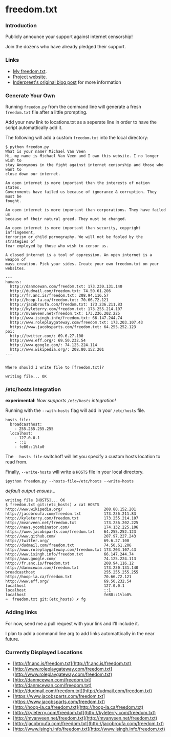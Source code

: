 freedom.txt
===========

### Introduction

Publicly announce your support against internet censorship!  

Join the dozens who have already pledged their support.

### Links 

* [My freedom.txt](http://www.mvanveen.net/freedom.txt).
* [Project website](http://wastedcode.com/freedom/).
* [Inderpreet's  original blog post][isingh] for more information

### Generate Your Own

Running `freedom.py` from the command line will generate a fresh `freedom.txt` 
file after a little prompting.

Add your new link to locations.txt as a seperate line in order to have the script 
automattically add it.

The following will add a custom `freedom.txt` into the local directory:

    $ python freedom.py 
    What is your name? Michael Van Veen
    Hi, my name is Michael Van Veen and I own this website. I no longer wish to
    stay Anonymous in the fight against internet censorship and those who want to
    close down our internet.
    
    An open internet is more important than the interests of nation states.
    Governments have failed us because of ignorance & corruption. They must be
    fought.
    
    An open internet is more important than corporations. They have failed us
    because of their natural greed. They must be changed.
    
    An open internet is more important than security, copyright infringement,
    terrorism or child pornography. We will not be fooled by the strategies of
    fear employed by those who wish to censor us.
    
    A closed internet is a tool of oppression. An open internet is a weapon of
    mass creation. Pick your sides. Create your own freedom.txt on your websites.
    
    ---
    humans:
      http://danmcewan.com/freedom.txt: 173.230.131.140
      http://dudmail.com/freedom.txt: 74.50.61.206
      http://fr.anc.is/freedom.txt: 208.94.116.57
      http://hoop-la.ca/freedom.txt: 70.66.72.121
      http://jacobroufa.com/freedom.txt: 173.236.211.83
      http://kyleterry.com/freedom.txt: 173.255.214.107
      http://mvanveen.net/freedom.txt: 173.236.202.225
      http://www.isingh.info/freedom.txt: 66.147.244.74
      http://www.roleplaygateway.com/freedom.txt: 173.203.107.43
      https://www.jacobsparts.com/freedom.txt: 64.255.252.123
    poi:
      http://twitter.com/: 69.6.27.100
      http://www.eff.org/: 69.50.232.54
      http://www.google.com/: 74.125.224.114
      http://www.wikipedia.org/: 208.80.152.201
    ---
    
    
    Where should I write file to [freedom.txt]? 
    
    writing file... OK

### /etc/hosts Integration

**experimental**: *Now supports `/etc/hosts` integration!*

Running with the `--with-hosts` flag will add in your `/etc/hosts` file.

    hosts_file:
      broadcasthost:
        - 255.255.255.255
      localhost:
        - 127.0.0.1
        - ::1
        - fe80::1%lo0

The `--hosts-file` switchoff will let you specify a custom hosts location to read from.

Finally, `--write-hosts` will write a `HOSTS` file in your local directory.

    $python freedom.py --hosts-file=/etc/hosts --write-hosts

*default output ensues...*

    writing file [HOSTS]... OK
    $ freedom.txt git:(etc_hosts) ✗ cat HOSTS
    http://www.wikipedia.org/                  208.80.152.201
    http://jacobroufa.com/freedom.txt          173.236.211.83
    http://kyleterry.com/freedom.txt           173.255.214.107
    http://mvanveen.net/freedom.txt            173.236.202.225
    http://news.ycombinator.com/               174.132.225.106
    https://www.jacobsparts.com/freedom.txt    64.255.252.123
    http://www.github.com/                     207.97.227.243
    http://twitter.org/                        69.6.27.100
    http://dudmail.com/freedom.txt             74.50.61.206
    http://www.roleplaygateway.com/freedom.txt 173.203.107.43
    http://www.isingh.info/freedom.txt         66.147.244.74
    http://www.google.com/                     74.125.224.113
    http://fr.anc.is/freedom.txt               208.94.116.12
    http://danmcewan.com/freedom.txt           173.230.131.140
    broadcasthost                              255.255.255.255
    http://hoop-la.ca/freedom.txt              70.66.72.121
    http://www.eff.org/                        69.50.232.54
    localhost                                  127.0.0.1
    localhost                                  ::1
    localhost                                  fe80::1%lo0%                                                                                                                                          ➜  freedom.txt git:(etc_hosts) ✗ fg


### Adding links

For now, send me a pull request with your link and I'll include it.

I plan to add a command line arg to add links automattically in the near future.

### Currently Displayed Locations

* [http://fr.anc.is/freedom.txt](http://fr.anc.is/freedom.txt)
* [http://www.roleplaygateway.com/freedom.txt](http://www.roleplaygateway.com/freedom.txt)
* [http://danmcewan.com/freedom.txt](http://danmcewan.com/freedom.txt)
* [http://dudmail.com/freedom.txt](http://dudmail.com/freedom.txt)
* [https://www.jacobsparts.com/freedom.txt](https://www.jacobsparts.com/freedom.txt)
* [http://hoop-la.ca/freedom.txt](http://hoop-la.ca/freedom.txt)
* [http://kyleterry.com/freedom.txt](http://kyleterry.com/freedom.txt)
* [http://mvanveen.net/freedom.txt](http://mvanveen.net/freedom.txt)
* [http://jacobroufa.com/freedom.txt](http://jacobroufa.com/freedom.txt)
* [http://www.isingh.info/freedom.txt](http://www.isingh.info/freedom.txt)

[isingh]: http://www.isingh.info/blog/2012/01/22/support-an-open-internet-create-your-own-freedom-txt/trackback/
[freedomtxt]: http://mvanveen.net/freedom.txt

